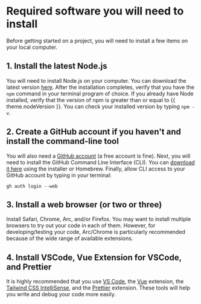 <script setup>
import { useData } from 'vitepress'

const { theme } = useData()
</script>

# Required software you will need to install

Before getting started on a <SmileText/> project, you will need to install a few
items on your local computer.

## 1. Install the latest Node.js

You will need to install Node.js on your computer. You can download the latest
version [here](https://nodejs.org/en/download/). After the installation
completes, verify that you have the `npm` command in your terminal program of
choice. If you already have Node installed, verify that the version of npm is
greater than or equal to {{ theme.nodeVersion }}. You can check your installed
version by typing `npm -v`.

## 2. Create a GitHub account if you haven't and install the command-line tool

You will also need a [GitHub account](https://github.com/join) (a free account
is fine). Next, you will need to install the GitHub Command Line Interface
(CLI). You can [download it here](https://cli.github.com) using the installer or
Homebrew. Finally, allow CLI access to your GitHub account by typing in your
terminal:

```
gh auth login --web
```

## 3. Install a web browser (or two or three)

Install Safari, Chrome, Arc, and/or Firefox. You may want to install multiple
browsers to try out your code in each of them. However, for developing/testing
your code, Arc/Chrome is particularly recommended because of the wide range of
available extensions.

## 4. Install VSCode, Vue Extension for VSCode, and Prettier

It is highly recommended that you use [VS Code](https://code.visualstudio.com/),
the [Vue](https://marketplace.visualstudio.com/items?itemName=Vue.volar)
extension, the
[Tailwind CSS IntelliSense](https://marketplace.visualstudio.com/items?itemName=bradlc.vscode-tailwindcss),
and the
[Prettier](https://marketplace.visualstudio.com/items?itemName=esbenp.prettier-vscode)
extension. These tools will help you write and debug your code more easily.
